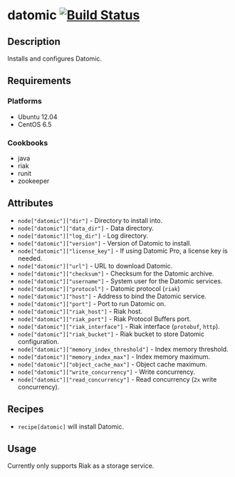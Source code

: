 # datomic [![Build Status](https://secure.travis-ci.org/hectcastro/chef-datomic.png?branch=master)](http://travis-ci.org/hectcastro/chef-datomic)

## Description

Installs and configures Datomic.

## Requirements

### Platforms

* Ubuntu 12.04
* CentOS 6.5

### Cookbooks

* java
* riak
* runit
* zookeeper

## Attributes

* `node["datomic"]["dir"]` - Directory to install into.
* `node["datomic"]["data_dir"]` - Data directory.
* `node["datomic"]["log_dir"]` - Log directory.
* `node["datomic"]["version"]` - Version of Datomic to install.
* `node["datomic"]["license_key"]` - If using Datomic Pro, a license key is needed.
* `node["datomic"]["url"]` - URL to download Datomic.
* `node["datomic"]["checksum"]` - Checksum for the Datomic archive.
* `node["datomic"]["username"]` - System user for the Datomic services.
* `node["datomic"]["protocol"]` - Datomic protocol (`riak`)
* `node["datomic"]["host"]` - Address to bind the Datomic service.
* `node["datomic"]["port"]` - Port to run Datomic on.
* `node["datomic"]["riak_host"]` - Riak host.
* `node["datomic"]["riak_port"]` - Riak Protocol Buffers port.
* `node["datomic"]["riak_interface"]` - Riak interface (`protobuf`, `http`).
* `node["datomic"]["riak_bucket"]` - Riak bucket to store Datomic configuration.
* `node["datomic"]["memory_index_threshold"]` - Index memory threshold.
* `node["datomic"]["memory_index_max"]` - Index memory maximum.
* `node["datomic"]["object_cache_max"]` - Object cache maximum.
* `node["datomic"]["write_concurrency"]` - Write concurrency.
* `node["datomic"]["read_concurrency"]` - Read concurrency (`2x` write concurrency).

## Recipes

* `recipe[datomic]` will install Datomic.

## Usage

Currently only supports Riak as a storage service.
